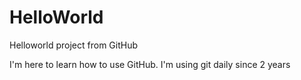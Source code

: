 # HelloWorld
Helloworld project from GitHub

I'm here to learn how to use GitHub.
I'm using git daily since 2 years
